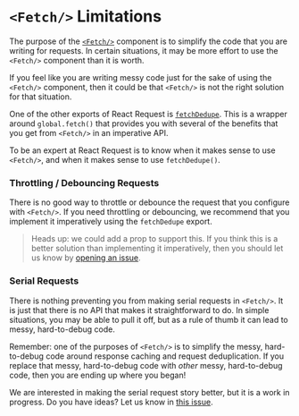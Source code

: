 # `<Fetch/>` Limitations

The purpose of the [`<Fetch/>`](https://github.com/jamesplease/react-request#fetch-)
component is to simplify the code that you are writing for requests. In certain
situations, it may be more effort to use the `<Fetch/>` component than it is worth.

If you feel like you are writing messy code just for the sake of using the
`<Fetch/>` component, then it could be that `<Fetch/>` is not the right solution
for that situation.

One of the other exports of React Request is
[`fetchDedupe`](https://github.com/jamesplease/react-request#fetchdedupe-input--init--dedupeoptions-).
This is a wrapper around `global.fetch()` that provides you with several of the
benefits that you get from `<Fetch/>` in an imperative API.

To be an expert at React Request is to know when it makes sense to use `<Fetch/>`,
and when it makes sense to use `fetchDedupe()`.

### Throttling / Debouncing Requests

There is no good way to throttle or debounce the request that you configure
with `<Fetch/>`. If you need throttling or debouncing, we recommend that you implement it
imperatively using the `fetchDedupe` export.

> Heads up: we could add a prop to support this. If you think this is a better solution
> than implementing it imperatively, then you should let us know by
> [opening an issue](https://github.com/jamesplease/react-request/issues/new).

### Serial Requests

There is nothing preventing you from making serial requests in `<Fetch/>`. It is just that
there is no API that makes it straightforward to do. In simple situations, you may be
able to pull it off, but as a rule of thumb it can lead to messy, hard-to-debug code.

Remember: one of the purposes of `<Fetch/>` is to simplify the messy, hard-to-debug code
around response caching and request deduplication. If you replace that messy, hard-to-debug code
with _other_ messy, hard-to-debug code, then you are ending up where you began!

We are interested in making the serial request story better, but it is a work in progress.
Do you have ideas? Let us know in [this issue](https://github.com/jamesplease/react-request/issues/59).
